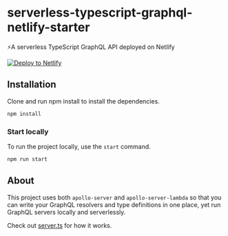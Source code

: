 # serverless-typescript-graphql-netlify-starter
⚡A serverless TypeScript GraphQL API deployed on Netlify

[![Deploy to Netlify](https://www.netlify.com/img/deploy/button.svg)](https://app.netlify.com/start/deploy?repository=https://github.com/Danny-Lenko/e-clothing-api)

## Installation

Clone and run npm install to install the dependencies.

```bash
npm install
```

### Start locally

To run the project locally, use the `start` command.

```bash
npm run start
```
## About

This project uses both `apollo-server` and `apollo-server-lambda` so that you can write your GraphQL resolvers and type definitions in one place, yet run GraphQL servers locally and serverlessly.

Check out [server.ts](https://github.com/stemmlerjs/serverless-typescript-graphql-netlify-starter/blob/master/src/server.ts) for how it works.
